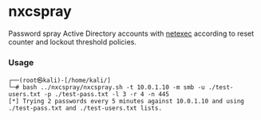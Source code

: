 # nxcspray
Password spray Active Directory accounts with [netexec](https://github.com/Pennyw0rth/NetExec) according to reset counter and lockout threshold policies. 
### Usage
```
┌──(root㉿kali)-[/home/kali/]
└─# bash ../nxcspray/nxcspray.sh -t 10.0.1.10 -m smb -u ./test-users.txt -p ./test-pass.txt -l 3 -r 4 -n 445 
[*] Trying 2 passwords every 5 minutes against 10.0.1.10 and using ./test-pass.txt and ./test-users.txt lists.
```
